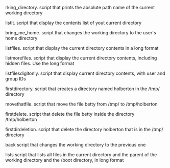 
rking_directory.
script that prints the absolute path name of the current working directory

listit.
script that display the contents list of yout current directory

bring_me_home.
script that changes the working directory to the user's home directory

listfiles.
script that display the current directory contents in a long format

listmorefiles.
script that display the current directory contents, including hidden files. Use the long format

listfilesdigitonly.
script that display current directory contents, with user and group IDs

firstdirectory.
script that creates a directory named holberton in the /tmp/ directory

movethatfile.
script that move the file betty from /tmp/ to /tmp/holberton

firstdelete.
script that delete the file betty inside the directory /tmp/holberton

firstdirdeletion.
script that delete the directory holberton that is in the /tmp/ directory

back
script that changes the working directory to the previous one

lists
script that lists all files in the current directory and the parent of the working directory and the /boot directory, in long format
